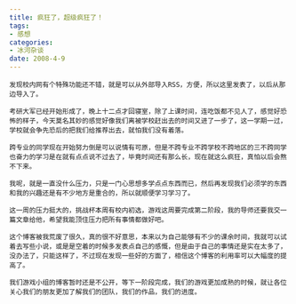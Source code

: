 ```yaml
---
title: 疯狂了，超级疯狂了！
tags:
- 感想
categories:
- 冰河杂谈
date: 2008-4-9
---
```


    发现校内网有个特殊功能还不错，就是可以从外部导入RSS，方便，所以这里发表了，以后从那边导入了。

    考研大军已经开始形成了，晚上十二点才回寝室，除了上课时间，连吃饭都不见人了，感觉好恐怖的样子，今天莫名其妙的感觉好像我们离被学校赶出去的时间又进了一步了，这一学期一过，学校就会争先恐后的把我们给推荐出去，就怕我们没有着落。

    跨专业的同学现在开始努力倒是可以说情有可原，但是不跨专业不跨学校不跨地区的三不跨同学也奋力的学习是在就有点点说不过去了，毕竟时间还有那么长，现在就这么疯狂，真怕以后会熬不下来。

    我呢，就是一直没什么压力，只是一门心思想多学点点东西而已，然后再发现我们必须学的东西和我的兴趣还是有不少地方是重合的，所以就顺便学习学习了。
    
    这一周的压力挺大的，挑战杯本周有校内初选，游戏这周要完成第二阶段，我的导师还要我交一篇文章给他，希望我能顶住压力把所有事情都做好吧。

    这个博客被我荒废了很久，真的很不好意思，本来以为自己能够有不少的课余时间，我就可以试着去写些小说，或是是空着的时候多发表点自己的感慨，但是由于自己的事情还是实在太多了，没办法了，只能这样了，不过现在发现一些好的方面了，相信这个博客的利用率可以大幅度的提高了。

    我们游戏小组的博客暂时还是不公开，等下一阶段完成，我们的游戏更加成熟的时候，就让各位关心我们的朋友更加了解我们的团队，我们的作品，我们的进度。
